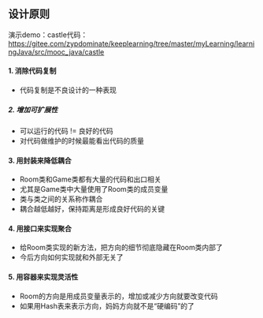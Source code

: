## 设计原则

演示demo：castle代码：https://gitee.com/zypdominate/keeplearning/tree/master/myLearning/learningJava/src/mooc_java/castle

#### 1. 消除代码复制

- 代码复制是不良设计的一种表现

##### 2. 增加可扩展性

- 可以运行的代码  != 良好的代码
- 对代码做维护的时候最能看出代码的质量

#### 3. 用封装来降低耦合

- Room类和Game类都有大量的代码和出口相关
- 尤其是Game类中大量使用了Room类的成员变量
- 类与类之间的关系称作耦合
- 耦合越低越好，保持距离是形成良好代码的关键

#### 4. 用接口来实现聚合

- 给Room类实现的新方法，把方向的细节彻底隐藏在Room类内部了
- 今后方向如何实现就和外部无关了

#### 5. 用容器来实现灵活性

- Room的方向是用成员变量表示的，增加或减少方向就要改变代码
- 如果用Hash表来表示方向，妈妈方向就不是“硬编码”的了